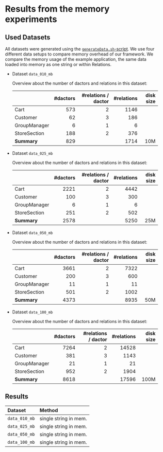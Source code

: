 # Results from the memory experiments

## Used Datasets

All datasets were generated using the [`generateData.sh`-script](../scripts/generateData.sh).
We use four different data setups to compare memory overhead of our framework.
We compare the memory usage of the example application, the same data loaded into memory as one string or within Relations.


- Dataset `data_010_mb`

  Overview about the number of dactors and relations in this dataset:
  
  |  | #dactors | #relations / dactor | #relations | disk size |
  |:-|---------:|--------------------:|-----------:|----------:|
  | Cart | 573 | 2 | 1146 |  |
  | Customer | 62 | 3 | 186 |  |
  | GroupManager | 6 | 1 | 6 |  |
  | StoreSection | 188 | 2 | 376 |  |
  | **Summary** | 829 |  | 1714 | 10M |

- Dataset `data_025_mb`

  Overview about the number of dactors and relations in this dataset:
  
    |  | #dactors | #relations / dactor | #relations | disk size |
    |:-|---------:|--------------------:|-----------:|----------:|
    | Cart | 2221 | 2 | 4442 |  |
    | Customer | 100 | 3 | 300 |  |
    | GroupManager | 6 | 1 | 6 |  |
    | StoreSection | 251 | 2 | 502 |  |
    | **Summary** | 2578 |  | 5250 | 25M |
  
- Dataset `data_050_mb`

  Overview about the number of dactors and relations in this dataset:
  
  |  | #dactors | #relations / dactor | #relations | disk size |
  |:-|---------:|--------------------:|-----------:|----------:|
  | Cart | 3661 | 2 | 7322 |  |
  | Customer | 200 | 3 | 600 |  |
  | GroupManager | 11 | 1 | 11 |  |
  | StoreSection | 501 | 2 | 1002 |  |
  | **Summary** | 4373 |  | 8935 | 50M |

  
- Dataset `data_100_mb`

  Overview about the number of dactors and relations in this dataset:
  
  |  | #dactors | #relations / dactor | #relations | disk size |
  |:-|---------:|--------------------:|-----------:|----------:|
  | Cart | 7264 | 2 | 14528 |  |
  | Customer | 381 | 3 | 1143 |  |
  | GroupManager | 21 | 1 | 21 |  |
  | StoreSection | 952 | 2 | 1904 |  |
  | **Summary** | 8618 |  | 17596 | 100M |

## Results

| Dataset       | Method                |
|:--------------|:----------------------|
| `data_010_mb` | single string in mem. |
| `data_025_mb` | single string in mem. |
| `data_050_mb` | single string in mem. |
| `data_100_mb` | single string in mem. |
